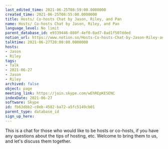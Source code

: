 ```yaml
---
last_edited_time: 2021-06-25T08:59:00.0000000
created_time: 2021-06-25T08:55:00.0000000
title: Hosts/ Co-hosts Chat by Jason, Riley, and Pan
name: Hosts/ Co-hosts Chat by Jason, Riley, and Pan
language_level: No limit
parent_database_id: e9339446-880f-4ef0-8ad7-8ad1f507dded
notion_url: https://www.notion.so/Hosts-Co-hosts-Chat-by-Jason-Riley-and-Pan-fb63dbb2c0eb4582ba72a5fc5149cb01
talktime: 2021-06-27T20:00:00.0000000
hosts:
- Jason
- Riley
tags:
- Talk
- 2021-06-27
- Jason
- Riley
archived: false
object: page
meeting_link: https://join.skype.com/wEhREpKESENC
indexDate: 2021-06-27
software: Skype
id: fb63dbb2-c0eb-4582-ba72-a5fc5149cb01
parent_type: database_id
sign_up_here: 
---
```


This is a chat for those who would like to be hosts or co-hosts, if you have any questions about the tips of hosting, etc. Welcome to bring them to us, and let's discuss them together.

